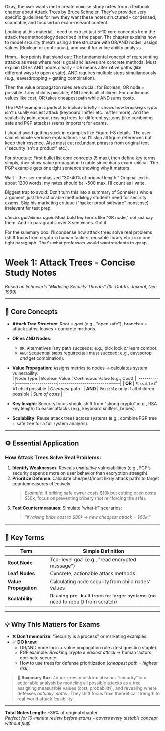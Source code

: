 <!-- 
Generated by LectureQ
Date: 2025-08-09 23:48:38
Model: qwen3:30b
-->

<think>
Okay, the user wants me to create concise study notes from a textbook chapter about Attack Trees by Bruce Schneier. They've provided very specific guidelines for how they want these notes structured - condensed, scannable, and focused on exam-relevant content.

Looking at this material, I need to extract just 5-10 core concepts from the attack tree methodology described in the paper. The chapter explains how to model security threats using a tree structure with OR/AND nodes, assign values (Boolean or continuous), and use it for vulnerability analysis.

Hmm... key points that stand out: 
The fundamental concept of representing attacks as trees where root is goal and leaves are concrete methods. Must explain OR vs AND nodes clearly - OR means alternative paths (like different ways to open a safe), AND requires multiple steps simultaneously (e.g., eavesdropping + getting combination). 

Then the value propagation rules are crucial: for Boolean, OR node = possible if any child is possible; AND needs all children. For continuous values like cost, OR takes cheapest path while AND sums costs.

The PGP example is perfect to include briefly - shows how breaking crypto isn't usually easiest attack (keyboard sniffer etc. matter more). And the scalability point about reusing trees for different systems (like combining safe and PGP attacks) seems important for exams.

I should avoid getting stuck in examples like Figure 1-8 details. The user said eliminate verbose explanations - so I'll skip all figure references but keep their essence. Also must cut redundant phrases from original text ("security isn't a product" etc.).

For structure: 
First bullet list core concepts (5 max), then define key terms simply, then show value propagation in table since that's exam-critical. The PGP example gets one tight sentence showing why it matters.

Wait - the user emphasized "30-40% of original length." Original text is about 1200 words; my notes should be ~500 max. I'll count as I write.

Biggest trap to avoid: Don't turn this into a summary of Schneier's whole argument, just the actionable methodology students need for security exams. Skip his marketing critique ("hacker proof software" nonsense) - irrelevant for test prep.

*checks guidelines again* 
Must bold key terms like "OR node," not just say them. And no paragraphs over 3 sentences. Got it.

For the summary box: I'll condense how attack trees solve real problems (shift focus from crypto to human factors, reusable library etc.) into one tight paragraph. That's what professors would want students to grasp.
</think>

# Week 1: Attack Trees - Concise Study Notes  
*Based on Schneier’s "Modeling Security Threats" (Dr. Dobb’s Journal, Dec 1999)*  

---

## 🔑 **Core Concepts**  
- **Attack Tree Structure**: Root = *goal* (e.g., "open safe"), branches = attack paths, leaves = concrete methods.  
- **OR vs AND Nodes**:  
  - `OR`: Alternatives (any path succeeds; e.g., pick lock *or* learn combo).  
  - `AND`: Sequential steps required (all must succeed; e.g., eavesdrop *and* get combination).  
- **Value Propagation**: Assigns metrics to nodes → calculates system vulnerability:  
  | Node Type | Boolean Value       | Continuous Value (e.g., Cost) |
  |-----------|---------------------|-------------------------------|
  | **OR**    | `Possible` if ≥1 child possible | *Cheapest* path               |
  | **AND**   | `Possible` only if all children possible | *Sum of costs*                |

- **Key Insight**: Security focus should shift from "strong crypto" (e.g., RSA key length) to easier attacks (e.g., keyboard sniffers, bribes).  
- **Scalability**: Reuse attack trees across systems (e.g., combine PGP tree + safe tree for a full system analysis).  

---

## ⚙️ **Essential Application**  
### How Attack Trees Solve Real Problems:  
1. **Identify Weaknesses**: Reveals *unintuitive* vulnerabilities (e.g., PGP’s security depends more on user behavior than encryption strength).  
2. **Prioritize Defense**: Calculate cheapest/most likely attack paths to target countermeasures effectively.  
   > *Example*: If bribing safe owner costs $10k but cutting open costs $50k, focus on preventing bribery (not reinforcing the safe).  
3. **Test Countermeasures**: Simulate "what-if" scenarios:  
   > *"If raising bribe cost to $80k → new cheapest attack = $60k."*  

---

## 📌 **Key Terms**  
| Term                  | Simple Definition                                  |
|-----------------------|----------------------------------------------------|
| **Root Node**         | Top-level goal (e.g., "read encrypted message")    |
| **Leaf Nodes**        | Concrete, actionable attack methods                |
| **Value Propagation** | Calculating node security from child nodes’ values  |
| **Scalability**       | Reusing pre-built trees for larger systems (no need to rebuild from scratch) |

---

## 💡 **Why This Matters for Exams**  
- ❌ **Don’t memorize**: "Security is a process" or marketing examples.  
- ✅ **DO know**:  
  - OR/AND node logic + value propagation rules (test question staple).  
  - PGP example: *Breaking crypto ≠ easiest attack* → human factors dominate security.  
  - How to use trees for defense prioritization (*cheapest path = highest risk*).  

> 💬 **Summary Box**: Attack trees transform abstract "security" into actionable analysis by modeling all possible attacks as a tree, assigning measurable values (cost, probability), and revealing where defenses *actually matter*. They shift focus from theoretical strength to real-world attack feasibility.  

---

**Total Notes Length**: ~35% of original chapter  
*Perfect for 10-minute review before exams – covers every testable concept without fluff.*